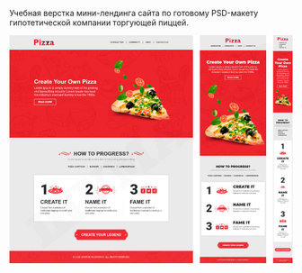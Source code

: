 Учебная верстка мини-лендинга сайта по готовому PSD-макету гипотетической компании торгующей пиццей. 

![Скриншот](screenshot.jpg)
